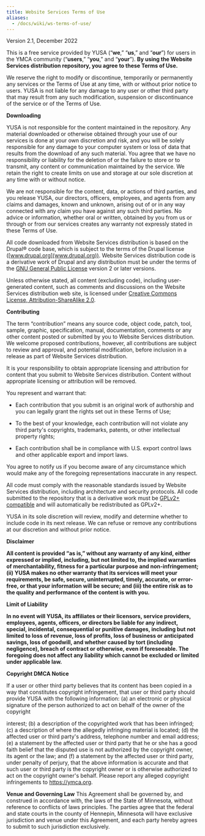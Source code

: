 ```yaml
---
title: Website Services Terms of Use
aliases:
  - /docs/wiki/ws-terms-of-use/
---
```


Version 2.1, December 2022

This is a free service provided by YUSA (“**we**,” “**us**,” and “**our**”) for users in the YMCA community (“**users**,” “**you**,” and “**your**”). **By using the Website Services distribution repository, you agree to these Terms of Use.**

We reserve the right to modify or discontinue, temporarily or permanently any services or the Terms of Use at any time, with or without prior notice to users. YUSA is not liable for any damage to any user or other third party that may result from any such modification, suspension or discontinuance of the service or of the Terms of Use.

**Downloading**

YUSA is not responsible for the content maintained in the repository. Any material downloaded or otherwise obtained through your use of our services is done at your own discretion and risk, and you will be solely responsible for any damage to your computer system or loss of data that results from the download of any such material. You agree that we have no responsibility or liability for the deletion of or the failure to store or to transmit, any content or communication maintained by the service. We retain the right to create limits on use and storage at our sole discretion at any time with or without notice.

We are not responsible for the content, data, or actions of third parties, and you release YUSA, our directors, officers, employees, and agents from any claims and damages, known and unknown, arising out of or in any way connected with any claim you have against any such third parties. No advice or information, whether oral or written, obtained by you from us or through or from our services creates any warranty not expressly stated in these Terms of Use.

All code downloaded from Website Services distribution is based on the Drupal® code base, which is subject to the terms of the Drupal license ([www.drupal.org](www.drupal.org)). Website Services distribution code is a derivative work of Drupal and any distribution must be under the terms of the [GNU General Public License](http://www.gnu.org/licenses/old-licenses/gpl-2.0.html) version 2 or later versions.

Unless otherwise stated, all content (excluding code), including user-generated content, such as comments and discussions on the Website Services distribution web site, is licensed under [Creative Commons License, Attribution-ShareAlike 2.0](https://creativecommons.org/licenses/by-sa/2.0/).

**Contributing**

The term “contribution” means any source code, object code, patch, tool, sample, graphic, specification, manual, documentation, comments or any other content posted or submitted by you to Website Services distribution. We welcome proposed contributions, however, all contributions are subject to review and approval, and potential modification, before inclusion in a release as part of Website Services distribution.

It is your responsibility to obtain appropriate licensing and attribution for content that you submit to Website Services distribution. Content without appropriate licensing or attribution will be removed.

You represent and warrant that:

* Each contribution that you submit is an original work of authorship and you can legally grant the rights set out in these Terms of Use;

* To the best of your knowledge, each contribution will not violate any third party's copyrights, trademarks, patents, or other intellectual property rights;

* Each contribution shall be in compliance with U.S. export control laws and other applicable export and import laws.

You agree to notify us if you become aware of any circumstance which would make any of the foregoing representations inaccurate in any respect.

All code must comply with the reasonable standards issued by Website Services distribution, including architecture and security protocols. All code submitted to the repository that is a derivative work must be [GPLv2+ compatible](https://www.gnu.org/licenses/license-list.en.html#GPLCompatibleLicenses) and will automatically be redistributed as GPLv2+.

YUSA in its sole discretion will review, modify and determine whether to include code in its next release. We can refuse or remove any contributions at our discretion and without prior notice.

**Disclaimer**

**All content is provided “as is,” without any warranty of any kind, either expressed or implied, including, but not limited to, the implied warranties of merchantability, fitness for a particular purpose and non-infringement; (ii) YUSA makes no other warranty that its services will meet your requirements, be safe, secure, uninterrupted, timely, accurate, or error-free, or that your information will be secure; and (iii) the entire risk as to the quality and performance of the content is with you.**

**Limit of Liability**

**In no event will YUSA, its affiliates or their licensors, service providers, employees, agents, officers, or directors be liable for any indirect, special, incidental, consequential or punitive damages, including but not limited to loss of revenue, loss of profits, loss of business or anticipated savings, loss of goodwill, and whether caused by tort (including negligence), breach of contract or otherwise, even if foreseeable. The foregoing does not affect any liability which cannot be excluded or limited under applicable law.**

**Copyright DMCA Notice**

If a user or other third party believes that its content has been copied in a way that constitutes copyright infringement, that user or third party should provide YUSA with the following information: (a) an electronic or physical signature of the person authorized to act on behalf of the owner of the copyright

interest; (b) a description of the copyrighted work that has been infringed; (c) a description of where the allegedly infringing material is located; (d) the affected user or third party's address, telephone number and email address; (e) a statement by the affected user or third party that he or she has a good faith belief that the disputed use is not authorized by the copyright owner, its agent or the law; and (f) a statement by the affected user or third party, under penalty of perjury, that the above information is accurate and that such user or third party is the copyright owner or is otherwise authorized to act on the copyright owner's behalf. Please report any alleged copyright infringements to https://ymca.org.

**Venue and Governing Law**
This Agreement shall be governed by, and construed in accordance with, the laws of the State of Minnesota, without reference to conflicts of laws principles. The parties agree that the federal and state courts in the county of Hennepin, Minnesota will have exclusive jurisdiction and venue under this Agreement, and each party hereby agrees to submit to such jurisdiction exclusively.
